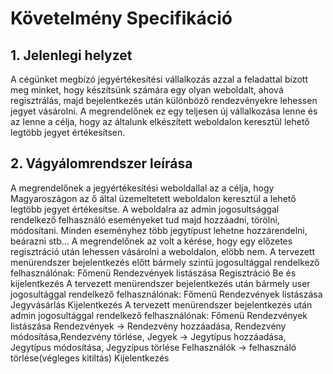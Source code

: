 # Követelmény Specifikáció

## 1. Jelenlegi helyzet

A cégünket megbízó jegyértékesítési vállalkozás azzal a feladattal bízott meg minket, hogy készítsünk számára egy olyan 
weboldalt, ahová regisztrálás, majd bejelentkezés után különböző rendezvényekre lehessen jegyet vásárolni. A megrendelőnek ez egy teljesen új vállalkozása lenne és az lenne a célja, hogy az általunk elkészített weboldalon keresztül lehető legtöbb jegyet értékesítsen. 

## 2. Vágyálomrendszer leírása 

A megrendelőnek a jegyértékesítési weboldallal az a célja, hogy Magyaroszágon az ő által üzemeltetett weboldalon keresztül a lehető legtöbb jegyet értékesítse. A weboldalra az admin jogosultsággal rendelkező felhasználó eseményeket tud majd hozzáadni, törölni, módosítani. Minden 
eseményhez több jegytípust lehetne hozzárendelni, beárazni stb... 
A megrendelőnek az volt a kérése, hogy egy előzetes regisztráció után lehessen vásárolni a weboldalon, elöbb nem.
A tervezett menürendszer bejelentkezés előtt bármely szintü jogosultággal rendelkező felhasználónak:
    Főmenü
    Rendezvények listászása
    Regisztráció
    Be és kijelentkezés
A tervezett menürendszer bejelentkezés után bármely user jogosultággal rendelkező felhasználónak:
    Főmenü
    Rendezvények listászása
    Jegyvásárlás
    Kijelentkezés
A tervezett menürendszer bejelentkezés után admin jogosultággal rendelkező felhasználónak:
    Főmenü
    Rendezvények listászása
    Rendezvények -> Rendezvény hozzáadása, Rendezvény módosítása,Rendezvény törlése,
    Jegyek -> Jegytípus hozzáadása, Jegytípus módosítása, Jegyzípus törlése
    Felhasználók -> felhasználó törlése(végleges kitiltás)
    Kijelentkezés
